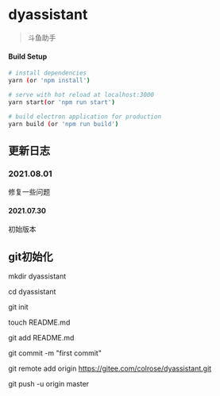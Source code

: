 # dyassistant

> 斗鱼助手

#### Build Setup

```bash
# install dependencies
yarn (or 'npm install')

# serve with hot reload at localhost:3000
yarn start(or 'npm run start')

# build electron application for production
yarn build (or 'npm run build')

```

## 更新日志

### 2021.08.01

修复一些问题

#### 2021.07.30

初始版本


## git初始化
mkdir dyassistant

cd dyassistant

git init

touch README.md

git add README.md

git commit -m "first commit"

git remote add origin https://gitee.com/colrose/dyassistant.git

git push -u origin master